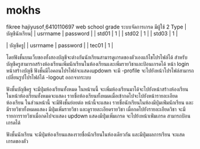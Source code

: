 # mokhs
fikree hajiyusof
ุ6410110697
web school  grade
ระบบจัดการเกรด 
มีผู้ใช้ 2 Type
| บัญชีนักเรียน|
| usrrname | password | 
| std01    | 1        | 
| std02    | 1        | 
| std03    | 1        | 

| บัญชีครู|
| usrrname | password | 
| tec01    | 1        | 

โดยฟังชั้นบนเว็บของทั้งสองบัญชีจะต่างกันนักเรียนสามารดูเกรดของตัวเองแก้ไขโปรไฟล์ได้
สำหรับบัญชีครูสามารถสร้างห้องเรียนเพิ่มนักเรียนในห้องเรียนและเพิ่มรายวิชาและป้อนเกรดได้
หน้า login
หน้าสร้างบัญชี
ฟังชั้นมีไอคอนโปรไฟล์จะแสดงupdown จะมี
-profile จะไปยังหน้าโปรไฟล์สามารถเปลี่ยนรูปโปรไฟล์ได้
-logout ออกจากระบบ

ฟังชั้นบัญชีครู
จะมีปุ่มห้องเรียนทั้งหมด ในหน้านนี้ จะเพิ่มห้องเรียนมาได้จะไปยังหน้าสร้างห้องเรียน
ในหน้าห้องเรียนทั้งหมดจะแสดง รายชื่อห้องเรียนทั้งหมดเมื่อเข้ากดไปจะไปยังหน้ารายละเอียดห้องเรียน
ในส่วนหน้านี้ จะมีฟังชั้นย่อยต่อ
หน้านี้จะแสดง รายชื่อนักเรียนในห้องมีปุ่มเพ่ิมนักเรียน 
และ มีรายวิชาทั้งหมดแสดง มีปุ่มเพิ่มรายวิชา และดูรายละเอียดรายวิชา
เมื่อกดไปยังรายละเอียดวิชา จะมีรายการรายวิชาเมื่อกดไปจะแสดง updown แสดงมีปุ่มเพิ่มเกรด จะไปย้งหน้าเพ่ิมเกรด สามารถป้อนเกรดได้

ฟังชั้นนักเรียน 
จะมีปุ่มห้องเรียนแสดงรายชื่อนักเรียนในห้องเดียวกัน
และมีปุ่มผลการเรียน จะแสดเกรดของตัว